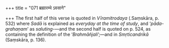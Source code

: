 +++
title = "071 ब्रह्मारम्भे ऽवसाने"

+++
The first half of this verse is quoted in *Vīramitrodaya* (.Saṃskāra, p.
532) where *Sadā* is explained as *everyday at the time of study*, and
‘*pāda-grahaṇam*’ as *saluting-*—and the second half is quoted on p.
524, as containing the definition of the ‘*Brahmāñjali*’;—and in
*Smṛticandrikā* (Saṃskāra, p. 136).


